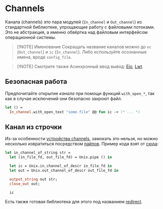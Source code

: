 # Channels

Канала (channels) это пара модулей (`In_channel` и `Out_channel`) из стандартной библиотеке, 
упрощающие работу с файловыми потоками. Это не абстракция, а именно обвёртка над файловым интерфейсом 
операционной системы.

> [!NOTE] Именование
> Сокращать название каналов можно до `oc` (`Out_channel`) и `ic` (`In_channel`). 
> Либо используйте осознанные имена, вроде `config_file`.

> [!NOTE] Смотрите также 
> Асинхронный ввод вывод: [Eio](../libraries/concurrency/eio.md), [Lwt](../libraries/concurrency/lwt.md).

## Безопасная работа

Предпочитайте открытие _канала_ при помощи функций `with_open_*`, так как 
в случае исключений они безопасно закроют файл.

```ocaml
let () =
  In_channel.with_open_text "some.file" @@ fun ic -> (* ... *)
```

## Канал из строчки 

Из-за особенности [устройства channels](https://sourcegraph.com/github.com/ocaml/ocaml/-/blob/runtime/caml/io.h?L50:8-50:15), замокать это нельзя, но можно несколько извратиться посредством [пайпов](https://man7.org/linux/man-pages/man2/pipe.2.html). Пример кода взят от [сюда](https://discuss.ocaml.org/t/how-can-i-create-an-in-channel-from-a-string/8761/17):

```ocaml
let in_channel_of_string str =
  let (in_file_fd, out_file_fd) = Unix.pipe () in

  let ic = Unix.in_channel_of_descr in_file_fd in
  let out = Unix.out_channel_of_descr out_file_fd in

  output_string out str;
  close_out out;

  ic
```

Есть также готовая библиотека для этого под названием [redirect].

[redirect]: https://github.com/thierry-martinez/redirect
